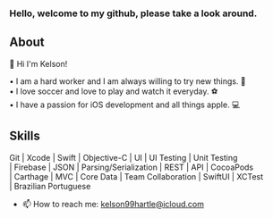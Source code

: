### Hello, welcome to my github, please take a look around.

## About
👋 Hi I'm Kelson!

• I am a hard worker and I am always willing to try new things. 💪 <br/>
• I love soccer and love to play and watch it everyday. ⚽️ <br/>
• I have a passion for iOS development and all things apple. 💻 <br/>

## Skills
Git | Xcode | Swift | Objective-C | UI | UI Testing | Unit Testing <br/>
| Firebase | JSON | Parsing/Serialization | REST | API | CocoaPods <br/>
| Carthage | MVC | Core Data | Team Collaboration | SwiftUI | XCTest <br/>
| Brazilian Portuguese

- 📫 How to reach me: kelson99hartle@icloud.com

